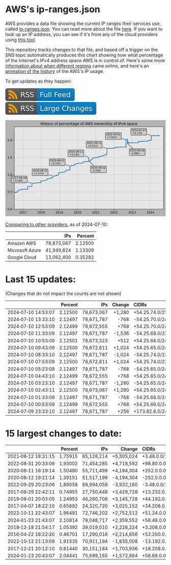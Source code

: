 # AWS's ip-ranges.json

AWS provides a data file showing the current IP ranges their
services use, called [ip-ranges.json](https://ip-ranges.amazonaws.com/ip-ranges.json).
You can read more about the file [here](https://docs.aws.amazon.com/general/latest/gr/aws-ip-ranges.html).
If you want to look up an IP address, you can see if it's from any of the cloud providers using [this tool](https://cloud-ips.s3-us-west-2.amazonaws.com/index.html).

This repository tracks changes to that file, and based off a trigger on the SNS 
topic automatically produces this chart showing how what percentage of the 
Internet's IPv4 address space AWS is in control of.  Here's some 
more [information about when different regions](announces.md) came 
online, and here's an [animation of the history](https://youtu.be/Su25yl7eol8) 
of the AWS's IP usage.

To get updates as they happen:

[![RSS Icon (Full Feed)](images/rss_badge.svg)](https://raw.githubusercontent.com/seligman/aws-ip-ranges/master/rss.xml)
[![RSS Icon (Large Changes)](images/rss_badge_partial.svg)](https://raw.githubusercontent.com/seligman/aws-ip-ranges/master/rss_big_changes.xml)

![History of AWS](history_count.svg)

[Comparing to other providers](https://github.com/seligman/cloud_sizes), as of 2024-07-10:

| | IPs | Percent |
| --- | ---: | ---: |
| Amazon AWS | 78,673,067 | 2.12500 |
| Microsoft Azure | 41,949,824 | 1.13309 |
| Google Cloud | 13,062,400 | 0.35282 |


# Last 15 updates:

(Changes that do not impact the counts are not shown)

| | Percent | IPs | Change | CIDRs |
| :--- | ---: | ---: | ---: | :--- |
| 2024&#8209;07&#8209;10&nbsp;14:53:07 | 2.12500 | 78,673,067 | +1,280 | +54.25.74.0/23,&nbsp;+54.25.66.0/24,&nbsp;+54.25.68.0/24,&nbsp;... |
| 2024&#8209;07&#8209;10&nbsp;13:33:10 | 2.12497 | 78,671,787 | -768 | -54.25.70.0/24,&nbsp;-54.25.74.0/24,&nbsp;-54.25.77.0/24 |
| 2024&#8209;07&#8209;10&nbsp;12:53:09 | 2.12499 | 78,672,555 | +768 | +54.25.70.0/24,&nbsp;+54.25.74.0/24,&nbsp;+54.25.77.0/24 |
| 2024&#8209;07&#8209;10&nbsp;11:33:09 | 2.12497 | 78,671,787 | -1,536 | -54.25.68.0/23,&nbsp;-54.25.66.0/24,&nbsp;-54.25.70.0/24,&nbsp;... |
| 2024&#8209;07&#8209;10&nbsp;10:53:09 | 2.12501 | 78,673,323 | +512 | +54.25.68.0/24,&nbsp;+54.25.77.0/24,&nbsp;+54.25.78.0/24,&nbsp;... |
| 2024&#8209;07&#8209;10&nbsp;09:43:09 | 2.12500 | 78,672,811 | +1,024 | +54.25.65.0/24,&nbsp;+54.25.66.0/24,&nbsp;+54.25.69.0/24,&nbsp;... |
| 2024&#8209;07&#8209;10&nbsp;08:33:10 | 2.12497 | 78,671,787 | -1,024 | -54.25.74.0/23,&nbsp;-54.25.68.0/24,&nbsp;-54.25.77.0/24 |
| 2024&#8209;07&#8209;10&nbsp;07:53:09 | 2.12500 | 78,672,811 | +1,024 | +54.25.74.0/23,&nbsp;+54.25.68.0/24,&nbsp;+54.25.77.0/24 |
| 2024&#8209;07&#8209;10&nbsp;05:23:09 | 2.12497 | 78,671,787 | -768 | -54.25.65.0/24,&nbsp;-54.25.66.0/24,&nbsp;-54.25.70.0/24 |
| 2024&#8209;07&#8209;10&nbsp;04:43:10 | 2.12499 | 78,672,555 | +768 | +54.25.65.0/24,&nbsp;+54.25.66.0/24,&nbsp;+54.25.70.0/24 |
| 2024&#8209;07&#8209;10&nbsp;03:23:10 | 2.12497 | 78,671,787 | -1,280 | -54.25.65.0/24,&nbsp;-54.25.66.0/24,&nbsp;-54.25.69.0/24,&nbsp;... |
| 2024&#8209;07&#8209;10&nbsp;02:43:11 | 2.12500 | 78,673,067 | +1,280 | +54.25.65.0/24,&nbsp;+54.25.66.0/24,&nbsp;+54.25.69.0/24,&nbsp;... |
| 2024&#8209;07&#8209;10&nbsp;01:33:09 | 2.12497 | 78,671,787 | -768 | -54.25.66.0/24,&nbsp;-54.25.74.0/24,&nbsp;-54.25.77.0/24 |
| 2024&#8209;07&#8209;10&nbsp;00:53:09 | 2.12499 | 78,672,555 | +768 | +54.25.66.0/24,&nbsp;+54.25.74.0/24,&nbsp;+54.25.77.0/24 |
| 2024&#8209;07&#8209;09&nbsp;23:33:10 | 2.12497 | 78,671,787 | +256 | +173.82.8.0/24 |


# 15 largest changes to date:

| | Percent | IPs | Change | CIDRs |
| :--- | ---: | ---: | ---: | :--- |
| 2021&#8209;08&#8209;12&nbsp;18:31:15 | 1.75915 | 65,128,214 | +5,505,024 | +3.48.0.0/12,&nbsp;+35.96.0.0/12,&nbsp;+3.152.0.0/13,&nbsp;... |
| 2022&#8209;08&#8209;31&nbsp;20:33:06 | 1.93002 | 71,454,285 | +4,718,592 | +98.80.0.0/12,&nbsp;+184.32.0.0/12,&nbsp;+13.184.0.0/13,&nbsp;... |
| 2020&#8209;08&#8209;11&nbsp;16:19:14 | 1.50480 | 55,711,498 | +4,194,304 | +252.0.0.0/10 |
| 2020&#8209;08&#8209;12&nbsp;19:21:14 | 1.39151 | 51,517,198 | -4,194,304 | -252.0.0.0/10 |
| 2022&#8209;09&#8209;29&nbsp;20:23:06 | 1.89058 | 69,994,058 | -3,932,160 | -3.48.0.0/12,&nbsp;-35.96.0.0/12,&nbsp;-3.240.0.0/13,&nbsp;... |
| 2017&#8209;06&#8209;29&nbsp;22:42:11 | 0.74955 | 27,750,448 | +3,429,728 | +13.232.0.0/13,&nbsp;+34.240.0.0/13,&nbsp;+35.168.0.0/13,&nbsp;... |
| 2019&#8209;08&#8209;01&nbsp;20:03:05 | 1.24953 | 46,260,706 | +3,145,728 | +44.192.0.0/10,&nbsp;-3.192.0.0/12 |
| 2017&#8209;04&#8209;07&nbsp;18:22:10 | 0.65692 | 24,320,720 | +3,025,152 | +34.208.0.0/12,&nbsp;+34.224.0.0/12,&nbsp;+13.58.0.0/15,&nbsp;... |
| 2022&#8209;10&#8209;11&nbsp;22:43:07 | 1.96491 | 72,746,202 | +2,752,512 | +51.24.0.0/13,&nbsp;+57.104.0.0/13,&nbsp;+51.20.0.0/14,&nbsp;... |
| 2024&#8209;01&#8209;23&nbsp;21:43:07 | 2.10814 | 78,048,717 | +2,359,552 | +56.48.0.0/13,&nbsp;+16.28.0.0/14,&nbsp;+16.64.0.0/14,&nbsp;... |
| 2018&#8209;12&#8209;18&nbsp;21:54:17 | 1.05392 | 39,019,010 | +2,228,224 | +3.208.0.0/12,&nbsp;+3.224.0.0/12,&nbsp;+13.48.0.0/15 |
| 2016&#8209;04&#8209;22&nbsp;18:22:20 | 0.46701 | 17,290,016 | +2,214,656 | +52.200.0.0/13,&nbsp;+52.208.0.0/13,&nbsp;+52.36.0.0/14,&nbsp;... |
| 2022&#8209;10&#8209;12&nbsp;21:13:09 | 1.91535 | 70,911,194 | -1,835,008 | -13.192.0.0/13,&nbsp;-16.28.0.0/14,&nbsp;-40.172.0.0/14,&nbsp;... |
| 2017&#8209;12&#8209;21&nbsp;20:12:10 | 0.81440 | 30,151,184 | +1,703,936 | +18.208.0.0/13,&nbsp;+18.204.0.0/14,&nbsp;+18.224.0.0/14,&nbsp;... |
| 2024&#8209;01&#8209;23&nbsp;20:43:07 | 2.04441 | 75,689,165 | +1,572,864 | +56.68.0.0/14,&nbsp;+56.128.0.0/14,&nbsp;+56.136.0.0/14,&nbsp;... |
